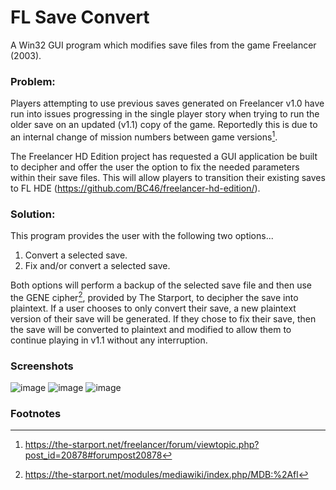 # FL Save Convert
A Win32 GUI program which modifies save files from the game Freelancer (2003).

### Problem:
Players attempting to use previous saves generated on Freelancer v1.0 have run into issues progressing in the single player story when trying to run the older save on an updated (v1.1) copy of the game. Reportedly this is due to an internal change of mission numbers between game versions[^1].

The Freelancer HD Edition project has requested a GUI application be built to decipher and offer the user the option to fix the needed parameters within their save files. This will allow players to transition their existing saves to FL HDE (https://github.com/BC46/freelancer-hd-edition/).

### Solution:
This program provides the user with the following two options...

1. Convert a selected save.
2. Fix and/or convert a selected save.

Both options will perform a backup of the selected save file and then use the GENE cipher[^2], provided by The Starport, to decipher the save into plaintext. If a user chooses to only convert their save, a new plaintext version of their save will be generated. If they chose to fix their save, then the save will be converted to plaintext and modified to allow them to continue playing in v1.1 without any interruption.

### Screenshots
![image](https://user-images.githubusercontent.com/16562693/193679396-ce78ca58-4889-43cf-b4b8-05da5717efc9.png)
![image](https://user-images.githubusercontent.com/16562693/193679641-06b19b40-3451-45c8-b9c3-6970e27f9a59.png)
![image](https://user-images.githubusercontent.com/16562693/193679734-0f421fc9-dbba-407d-8b82-dfb09219d6de.png)

### Footnotes
[^1]: https://the-starport.net/freelancer/forum/viewtopic.php?post_id=20878#forumpost20878
[^2]: https://the-starport.net/modules/mediawiki/index.php/MDB:%2Afl
